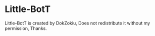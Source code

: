 # Little-BotT
Little-BotT is created by DokZokiu, Does not redistribute it without my permission, Thanks.
